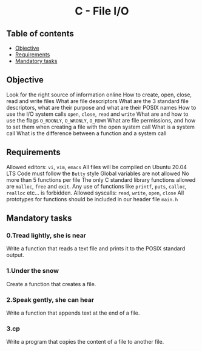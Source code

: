 # <p align="center">C - File I/O

## Table of contents

-	[Objective](#Objective)
-	[Requirements](#Requirements)
-	[Mandatory tasks](#Mandatory-tasks)

## Objective

Look for the right source of information online
How to create, open, close, read and write files
What are file descriptors
What are the 3 standard file descriptors, what are their purpose and what are their POSIX names
How to use the I/O system calls `open`, `close`, `read` and `write`
What are and how to use the flags `O_RDONLY`, `O_WRONLY`, `O_RDWR`
What are file permissions, and how to set them when creating a file with the open system call
What is a system call
What is the difference between a function and a system call

## Requirements

Allowed editors: `vi`, `vim`, `emacs`
All files will be compiled on Ubuntu 20.04 LTS
Code must follow the `Betty` style
Global variables are not allowed
No more than 5 functions per file
The only C standard library functions allowed are `malloc`, `free` and `exit`. Any use of functions like `printf`, `puts`, `calloc`, `realloc` etc… is forbidden.
Allowed syscalls: `read`, `write`, `open`, `close`
All prototypes for functions should be included in our header file `main.h`

## Mandatory tasks

### 0.Tread lightly, she is near

Write a function that reads a text file and prints it to the POSIX standard output.

### 1.Under the snow

Create a function that creates a file.

### 2.Speak gently, she can hear

Write a function that appends text at the end of a file.

### 3.cp

Write a program that copies the content of a file to another file.
